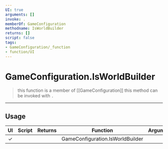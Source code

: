 ```yaml
---
UI: true
arguments: []
invoke: .
memberOf: GameConfiguration
methodname: IsWorldBuilder
returns: []
script: false
tags:
- GameConfiguration/_function
- function/UI
---
```

# GameConfiguration.IsWorldBuilder
> this function is a member of [[GameConfiguration]]
> this method can be invoked with `.`
-----
## Usage
|  UI | Script | Returns | Function | Arguments |
|:---:|:------:|-------:|:--------:|:---------|
|✓| ||GameConfiguration.IsWorldBuilder||
